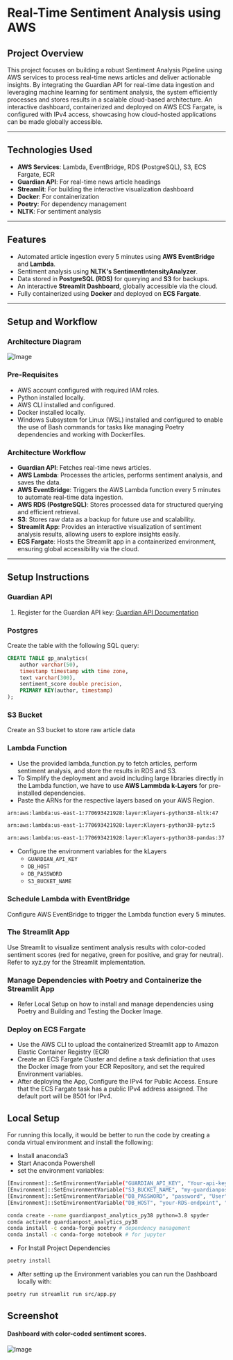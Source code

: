 # Real-Time Sentiment Analysis using AWS

## Project Overview
This project focuses on building a robust Sentiment Analysis Pipeline using AWS services to process real-time news articles and deliver actionable insights. By integrating the Guardian API for real-time data ingestion and leveraging machine learning for sentiment analysis, the system efficiently processes and stores results in a scalable cloud-based architecture. An interactive dashboard, containerized and deployed on AWS ECS Fargate, is configured with IPv4 access, showcasing how cloud-hosted applications can be made globally accessible.

---

## Technologies Used
- **AWS Services**: Lambda, EventBridge, RDS (PostgreSQL), S3, ECS Fargate, ECR
- **Guardian API**: For real-time news article headings
- **Streamlit**: For building the interactive visualization dashboard
- **Docker**: For containerization
- **Poetry**: For dependency management
- **NLTK**: For sentiment analysis

---

## Features
- Automated article ingestion every 5 minutes using **AWS EventBridge** and **Lambda**.
- Sentiment analysis using **NLTK's SentimentIntensityAnalyzer**.
- Data stored in **PostgreSQL (RDS)** for querying and **S3** for backups.
- An interactive **Streamlit Dashboard**, globally accessible via the cloud.
- Fully containerized using **Docker** and deployed on **ECS Fargate**.

---

## Setup and Workflow

### Architecture Diagram
![Image](https://github.com/user-attachments/assets/a7eeaf45-423a-4afa-8a8d-84f2c641ecd7)

### Pre-Requisites
- AWS account configured with required IAM roles.
- Python installed locally.
- AWS CLI installed and configured.
- Docker installed locally.
- Windows Subsystem for Linux (WSL) installed and configured to enable the use of Bash commands for tasks like managing Poetry dependencies and working with Dockerfiles.

### Architecture Workflow
- **Guardian API**: Fetches real-time news articles.
- **AWS Lambda**: Processes the articles, performs sentiment analysis, and saves the data.
- **AWS EventBridge**: Triggers the AWS Lambda function every 5 minutes to automate real-time data ingestion.
- **AWS RDS (PostgreSQL)**: Stores processed data for structured querying and efficient retrieval.
- **S3**: Stores raw data as a backup for future use and scalability.
- **Streamlit App**: Provides an interactive visualization of sentiment analysis results, allowing users to explore insights easily.
- **ECS Fargate**: Hosts the Streamlit app in a containerized environment, ensuring global accessibility via the cloud.

---

## Setup Instructions

### Guardian API
1. Register for the Guardian API key: [Guardian API Documentation](https://open-platform.theguardian.com/documentation/)

### Postgres
Create the table with the following SQL query:

```sql
CREATE TABLE gp_analytics(
    author varchar(50),
    timestamp timestamp with time zone,
    text varchar(300),
    sentiment_score double precision,
    PRIMARY KEY(author, timestamp)
);
```
### S3 Bucket
Create an S3 bucket to store raw article data

### Lambda Function
- Use the provided lambda_function.py to fetch articles, perform sentiment analysis, and store the results in RDS and S3.
- To Simplify the deployment and avoid including large libraries directly in the Lambda function, we have to use **AWS Lammbda k-Layers** for pre-installed dependencies.
- Paste the ARNs for the respective layers based on your AWS Region.
```bash
arn:aws:lambda:us-east-1:770693421928:layer:Klayers-python38-nltk:47
```
```bash 
arn:aws:lambda:us-east-1:770693421928:layer:Klayers-python38-pytz:5
```
```bash 
arn:aws:lambda:us-east-1:770693421928:layer:Klayers-python38-pandas:37
```

- Configure the environment variables for the kLayers
    - `GUARDIAN_API_KEY`
    - `DB_HOST`
    - `DB_PASSWORD`
    - `S3_BUCKET_NAME`
      
### Schedule Lambda with EventBridge
Configure AWS EventBridge to trigger the Lambda function every 5 minutes.

### The Streamlit App
Use Streamlit to visualize sentiment analysis results with color-coded sentiment scores (red for negative, green for positive, and gray for neutral). Refer to xyz.py for the Streamlit implementation.

### Manage Dependencies with Poetry and Containerize the Streamlit App
- Refer Local Setup on how to install and manage dependencies using Poetry and Building and Testing the Docker Image.

### Deploy on ECS Fargate
- Use the AWS CLI to upload the containerized Streamlit app to Amazon Elastic Container Registry (ECR)
- Create an ECS Fargate Cluster and define a task definiation that uses the Docker image from your ECR Repository, and set the required Environment variables.
- After deploying the App, Configure the IPv4 for Public Access. Ensure that the ECS Fargate task has a public IPv4 address assigned. The default port will be 8501 for IPv4.

## Local Setup
For running this locally, it would be better to run the code by creating a conda virtual environment and install the following:
- Install anaconda3
- Start Anaconda Powershell
- set the environment variables:
```bash
[Environment]::SetEnvironmentVariable("GUARDIAN_API_KEY", "Your-api-key", "User")
[Environment]::SetEnvironmentVariable("S3_BUCKET_NAME", "my-guardianpost-analytics-storage", "User")
[Environment]::SetEnvironmentVariable("DB_PASSWORD", "password", "User")
[Environment]::SetEnvironmentVariable("DB_HOST", "your-RDS-endpoint", "User")
```

```bash
conda create --name guardianpost_analytics_py38 python=3.8 spyder
conda activate guardianpost_analytics_py38
conda install -c conda-forge poetry # dependency management
conda install -c conda-forge notebook # for jupyter
```

- For Install Project Dependencies
```bash
poetry install
```   

- After setting up the Environment variables you can run the Dashboard locally with:
```bash
poetry run streamlit run src/app.py
```   

## Screenshot
#### Dashboard with color-coded sentiment scores.
![Image](https://github.com/user-attachments/assets/ed572b83-4c3c-4d6f-8e95-da12a78c6faf)
